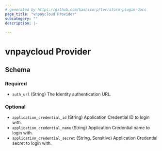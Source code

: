 ```yaml
---
# generated by https://github.com/hashicorp/terraform-plugin-docs
page_title: "vnpaycloud Provider"
subcategory: ""
description: |-
  
---
```


# vnpaycloud Provider





<!-- schema generated by tfplugindocs -->
## Schema

### Required

- `auth_url` (String) The Identity authentication URL.

### Optional

- `application_credential_id` (String) Application Credential ID to login with.
- `application_credential_name` (String) Application Credential name to login with.
- `application_credential_secret` (String, Sensitive) Application Credential secret to login with.
